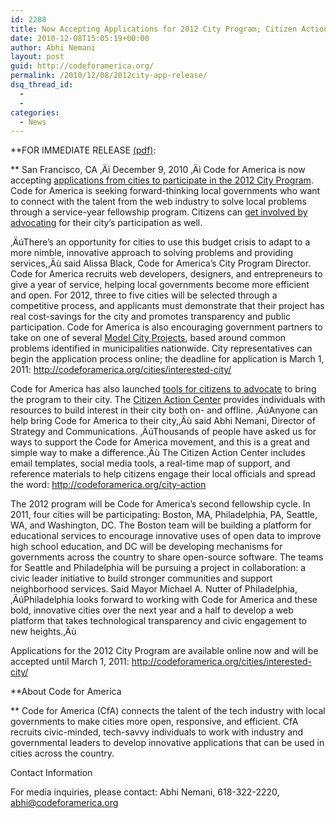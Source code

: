 ```yaml
---
id: 2288
title: Now Accepting Applications for 2012 City Program; Citizen Action Center Launched
date: 2010-12-08T15:05:19+00:00
author: Abhi Nemani
layout: post
guid: http://codeforamerica.org/
permalink: /2010/12/08/2012city-app-release/
dsq_thread_id:
  - 
  - 
categories:
  - News
---
```

**FOR IMMEDIATE RELEASE [(pdf)](http://codeforamerica.org/wp-content/uploads/2010/12/CfAPressRelease-CityOutreach2012FINAL1.pdf):
  
** San Francisco, CA ‚Äì December 9, 2010 ‚Äì Code for America is now accepting [applications from cities to participate in the 2012 City Program](http://codeforamerica.org/cities/interested-city). Code for America is seeking forward-thinking local governments who want to connect with the talent from the web industry to solve local problems through a service-year fellowship program. Citizens can [get involved by advocating](http://codeforamerica.org/city-action) for their city&#8217;s participation as well.

‚ÄúThere&#8217;s an opportunity for cities to use this budget crisis to adapt to a more nimble, innovative approach to solving problems and providing services,‚Äù said Alissa Black, Code for America&#8217;s City Program Director. Code for America recruits web developers, designers, and entrepreneurs to give a year of service, helping local governments become more efficient and open. For 2012, three to five cities will be selected through a competitive process, and applicants must demonstrate that their project has real cost-savings for the city and promotes transparency and public participation. Code for America is also encouraging government partners to take on one of several [Model City Projects](http://codeforamerica.org/model-city-projects/), based around common problems identified in municipalities nationwide. City representatives can begin the application process online; the deadline for application is March 1, 2011: <http://codeforamerica.org/cities/interested-city/>

Code for America has also launched [tools for citizens to advocate](http://codeforamerica.org/city-action) to bring the program to their city. The [Citizen Action Center](http://codeforamerica.org/city-action) provides individuals with resources to build interest in their city both on- and offline. ‚ÄúAnyone can help bring Code for America to their city,‚Äù said Abhi Nemani, Director of Strategy and Communications. ‚ÄúThousands of people have asked us for ways to support the Code for America movement, and this is a great and simple way to make a difference.‚Äù The Citizen Action Center includes email templates, social media tools, a real-time map of support, and reference materials to help citizens engage their local officials and spread the word: <http://codeforamerica.org/city-action>

The 2012 program will be Code for America&#8217;s second fellowship cycle. In 2011, four cities will be participating: Boston, MA, Philadelphia, PA, Seattle, WA, and Washington, DC. The Boston team will be building a platform for educational services to encourage innovative uses of open data to improve high school education, and DC will be developing mechanisms for governments across the country to share open-source software. The teams for Seattle and Philadelphia will be pursuing a project in collaboration: a civic leader initiative to build stronger communities and support neighborhood services. Said Mayor Michael A. Nutter of Philadelphia, ‚ÄúPhiladelphia looks forward to working with Code for America and these bold, innovative cities over the next year and a half to develop a web platform that takes technological transparency and civic engagement to new heights.‚Äù

Applications for the 2012 City Program are available online now and will be accepted until March 1, 2011: <http://codeforamerica.org/cities/interested-city/>

**About Code for America
  
** Code for America (CfA) connects the talent of the tech industry with local governments to make cities more open, responsive, and efficient. CfA recruits civic-minded, tech-savvy individuals to work with industry and governmental leaders to develop innovative applications that can be used in cities across the country.

Contact Information
  
For media inquiries, please contact: Abhi Nemani, 618-322-2220, <abhi@codeforamerica.org>
  
###